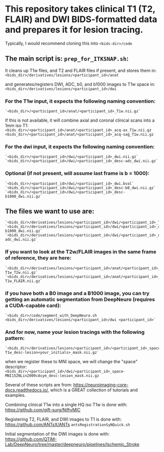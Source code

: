 # This repository takes clinical T1 (T2, FLAIR) and DWI BIDS-formatted data and prepares it for lesion tracing.
Typically, I would recommend cloning this into `<bids-dir>/code`

## The main script is: `prep_for_ITKSNAP.sh`:

It cleans up T1w files, and T2 and FLAIR files if present, and stores them in:  
	`<bids_dir>/derivatives/lesions/<participant_id>/anat`

and generates/registers DWI, ADC, b0, and b1000 images to T1w space in:  
	`<bids_dir>/derivatives/lesions/<participant_id>/dwi`


### For the T1w input, it expects the following naming convention:  
	`<bids_dir>/<participant_id>/anat/<participant_id>_T1w.nii.gz`  
	  
If this is not available, it will combine axial and coronal clinical scans into a 1mm iso T1:  
	`<bids_dir>/<participant_id>/anat/<participant_id>_acq-ax_T1w.nii.gz`  
	`<bids_dir>/<participant_id>/anat/<participant_id>_acq-sag_T1w.nii.gz`  


### For the dwi input, it expects the following naming convention:  
	`<bids_dir>/<participant_id>/dwi/<participant_id>_dwi.nii.gz`  
	`<bids_dir>/<participant_id>/dwi/<participant_id>_desc-adc_dwi.nii.gz`  

### Optional (if not present, will assume last frame is b = 1000):  
	`<bids_dir>/<participant_id>/dwi/<participant_id>_dwi.bval`  
	`<bids_dir>/<participant_id>/dwi/<participant_id>_desc-b0_dwi.nii.gz`  
	`<bids_dir>/<participant_id>/dwi/<participant_id>_desc-b1000_dwi.nii.gz`  


## The files we want to use are:  
	`<bids_dir>/derivatives/lesions/<participant_id>/dwi/<participant_id>_T1w.nii.gz`  
	`<bids_dir>/derivatives/lesions/<participant_id>/dwi/<participant_id>_desc-b1000_dwi.nii.gz`  
	`<bids_dir>/derivatives/lesions/<participant_id>/dwi/<participant_id>_desc-adc_dwi.nii.gz`  
  
### If you want to look at the T2w/FLAIR images in the same frame of reference, they are here:  
	`<bids_dir>/derivatives/lesions/<participant_id>/anat/<participant_id>_space-T1w_T2w.nii.gz`  
	`<bids_dir>/derivatives/lesions/<participant_id>/anat/<participant_id>_space-T1w_FLAIR.nii.gz`  


### if you have both a B0 image and a B1000 image, you can try getting an automatic segmentation from DeepNeuro (requires a CUDA-capable card):
	`<bids_dir>/code/segment_with_DeepNeuro.sh <bids_dir>/derivatives/lesions/<participant_id>/dwi <participant_id>`

### And for now, name your lesion tracings with the following pattern:  
	`<bids_dir>/derivatives/lesions/<participant_id>/<participant_id>_space-T1w_desc-lesion<your_initials>_mask.nii.gz`  
  
when we register these to MNI space, we will change the "space" descriptor:  
	`<bids_dir>/<participant_id>/dwi/<participant_id>_space-MNI152NLin2009cAsym_desc-lesion_mask.nii.gz`  
  
  
Several of these scripts are from: https://neuroimaging-core-docs.readthedocs.io/, which is a GREAT collection of tutorials and examples.  
  
Combining clinical T1w into a single HQ iso T1w is done with: https://github.com/gift-surg/NiftyMIC  

Registering T2, FLAIR, and DWI images to T1 is done with: https://github.com/ANTsX/ANTs `antsRegistrationSyNQuick.sh`

Initial segmentation of the DWI images is done with: https://github.com/QTIM-Lab/DeepNeuro/tree/master/deepneuro/pipelines/Ischemic_Stroke

